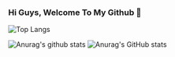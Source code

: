 ### Hi Guys, Welcome To My Github 👋

<!--
**8pig/8pig** is a ✨ _special_ ✨ repository because its `README.md` (this file) appears on your GitHub profile.

Here are some ideas to get you started:

- 🔭 I’m currently working on ...
- 🌱 I’m currently learning ...
- 👯 I’m looking to collaborate on ...
- 🤔 I’m looking for help with ...
- 💬 Ask me about ...
- 📫 How to reach me: ...
- 😄 Pronouns: ...
- ⚡ Fun fact: ...

-->
![Top Langs](https://github-readme-stats.vercel.app/api/top-langs/?username=8pig&show_owner=true)

![Anurag's github stats](https://github-readme-stats.vercel.app/api?username=8pig&show_icons=true&title_color=46BAEB&icon_color=46BAEB&bg_color=30,e96443,904e95&title_color=fff&text_color=fff")
![Anurag's GitHub stats](https://github-readme-stats.vercel.app/api?username=8pig&show_icons=true&theme=radical)
